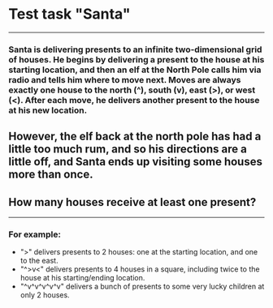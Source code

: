 # Test task "Santa"
---
### Santa is delivering presents to an infinite two-dimensional grid of houses. He begins by delivering a present to the house at his starting location, and then an elf at the North Pole calls him via radio and tells him where to move next. Moves are always exactly one house to the north (^), south (v), east (>), or west (<). After each move, he delivers another present to the house at his new location.
However, the elf back at the north pole has had a little too much rum, and so his directions are a little off, and Santa ends up visiting some houses more than once.
---
## How many houses receive at least one present?
---
### For example:

+  ">" delivers presents to 2 houses: one at the starting location, and one to the east. 
+  "^>v<" delivers presents to 4 houses in a square, including twice to the house at his starting/ending location. 
+  "^v^v^v^v^v" delivers a bunch of presents to some very lucky children at only 2 houses.
